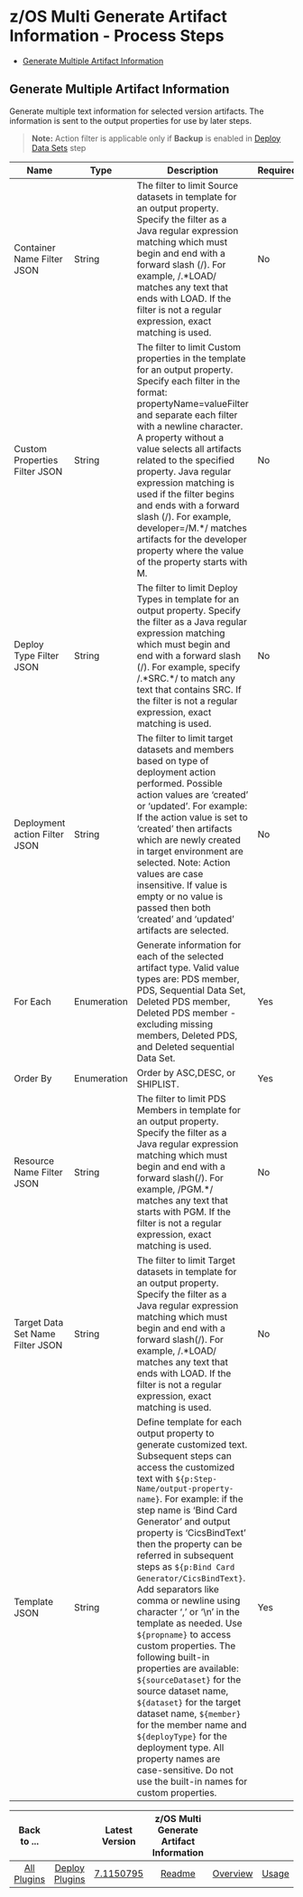 # z/OS Multi Generate Artifact Information - Process Steps


* [Generate Multiple Artifact Information](#generate-multiple-artifact-information)


## Generate Multiple Artifact Information

Generate multiple text information for selected version artifacts. The information is sent to the output properties for use by later steps. 

> **Note:** Action filter is applicable only if **Backup** is enabled in [Deploy Data Sets](../zos-deploy/steps.md#deploy-data-sets) step


| Name                             | Type        | Description                                                                                                                                                                                                                                                                                                                                                                                                                                                                                                                                                                                                                                                                                                                                                                                                                                   | Required | Property Name  |
|----------------------------------|-------------|-----------------------------------------------------------------------------------------------------------------------------------------------------------------------------------------------------------------------------------------------------------------------------------------------------------------------------------------------------------------------------------------------------------------------------------------------------------------------------------------------------------------------------------------------------------------------------------------------------------------------------------------------------------------------------------------------------------------------------------------------------------------------------------------------------------------------------------------------|----------|----------------|
| Container Name Filter JSON       | String      | The filter to limit Source datasets in template for an output property. Specify the filter as a Java regular expression matching which must begin and end with a forward slash (/). For example, /.\*LOAD/ matches any text that ends with LOAD. If the filter is not a regular expression, exact matching is used.                                                                                                                                                                                                                                                                                                                                                                                                                                                                                                                           | No       | srcDatasetName |
| Custom Properties Filter JSON    | String      | The filter to limit Custom properties in the template for an output property. Specify each filter in the format: propertyName=valueFilter and separate each filter with a newline character. A property without a value selects all artifacts related to the specified property. Java regular expression matching is used if the filter begins and ends with a forward slash (/). For example, developer=/M.\*/ matches artifacts for the developer property where the value of the property starts with M.                                                                                                                                                                                                                                                                                                                                   | No       | custProperties |
| Deploy Type Filter JSON          | String      | The filter to limit Deploy Types in template for an output property. Specify the filter as a Java regular expression matching which must begin and end with a forward slash (/). For example, specify /.\*SRC.\*/ to match any text that contains SRC. If the filter is not a regular expression, exact matching is used.                                                                                                                                                                                                                                                                                                                                                                                                                                                                                                                     | No       | deployTypeName |
| Deployment action Filter JSON    | String      | The filter to limit target datasets and members based on type of deployment action performed. Possible action values are ‘created’ or ‘updated’. For example: If the action value is set to ‘created’ then artifacts which are newly created in target environment are selected. Note: Action values are case insensitive. If value is empty or no value is passed then both ‘created’ and ‘updated’ artifacts are selected.                                                                                                                                                                                                                                                                                                                                                                                                                  | No       | deployAction   |
| For Each                         | Enumeration | Generate information for each of the selected artifact type. Valid value types are: PDS member, PDS, Sequential Data Set, Deleted PDS member, Deleted PDS member - excluding missing members, Deleted PDS, and Deleted sequential Data Set.                                                                                                                                                                                                                                                                                                                                                                                                                                                                                                                                                                                                   | Yes      | loopType       |
| Order By                         | Enumeration | Order by ASC,DESC, or SHIPLIST.                                                                                                                                                                                                                                                                                                                                                                                                                                                                                                                                                                                                                                                                                                                                                                                                               | Yes      | orderBy        |
| Resource Name Filter JSON        | String      | The filter to limit PDS Members in template for an output property. Specify the filter as a Java regular expression matching which must begin and end with a forward slash(/). For example, /PGM.\*/ matches any text that starts with PGM. If the filter is not a regular expression, exact matching is used.                                                                                                                                                                                                                                                                                                                                                                                                                                                                                                                                | No       | memberName     |
| Target Data Set Name Filter JSON | String      | The filter to limit Target datasets in template for an output property. Specify the filter as a Java regular expression matching which must begin and end with a forward slash(/). For example, /.\*LOAD/ matches any text that ends with LOAD. If the filter is not a regular expression, exact matching is used.                                                                                                                                                                                                                                                                                                                                                                                                                                                                                                                            | No       | datasetName    |
| Template JSON                    | String      | Define template for each output property to generate customized text. Subsequent steps can access the customized text with ``${p:Step-Name/output-property-name}``. For example: if the step name is ‘Bind Card Generator’ and output property is ‘CicsBindText’ then the property can be referred in subsequent steps as ``${p:Bind Card Generator/CicsBindText}``. Add separators like comma or newline using character ‘,’ or ‘\n’ in the template as needed. Use ``${propname}`` to access custom properties. The following built-in properties are available: ``${sourceDataset}`` for the source dataset name, ``${dataset}`` for the target dataset name, ``${member}`` for the member name and ``${deployType}`` for the deployment type. All property names are case-sensitive. Do not use the built-in names for custom properties. | Yes      | templateText   |


|          Back to ...          |                                |                                                                                 Latest Version                                                                                  | z/OS Multi Generate Artifact Information ||||
|:-----------------------------:|:------------------------------:|:-------------------------------------------------------------------------------------------------------------------------------------------------------------------------------:|:----------------------------------------:| :---: | :---: | :---: |
| [All Plugins](../../index.md) | [Deploy Plugins](../README.md) | [7.1150795](https://raw.githubusercontent.com/UrbanCode/IBM-UCD-PLUGINS/main/files/zos-multi-generate-artifact-info/ucd-plugins-zos-multi-generate-artifact-info-7.1150795.zip) |           [Readme](README.md)            |[Overview](overview.md)|[Usage](usage.md)|[Downloads](downloads.md)|
